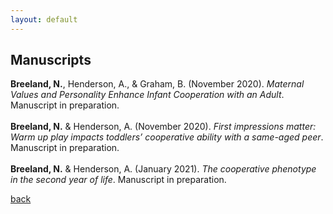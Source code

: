 ```yaml
---
layout: default
---
```


## Manuscripts 

**Breeland, N.**, Henderson, A., & Graham, B. (November 2020). *Maternal Values and Personality Enhance Infant Cooperation with an Adult*. Manuscript in preparation. <br><br>
**Breeland, N.** & Henderson, A. (November 2020). *First impressions matter: Warm up play impacts toddlers’ cooperative ability with a same-aged peer*. Manuscript in preparation. <br><br>
**Breeland, N.** & Henderson, A. (January 2021). *The cooperative phenotype in the second year of life*. Manuscript in preparation.

[back](./)
